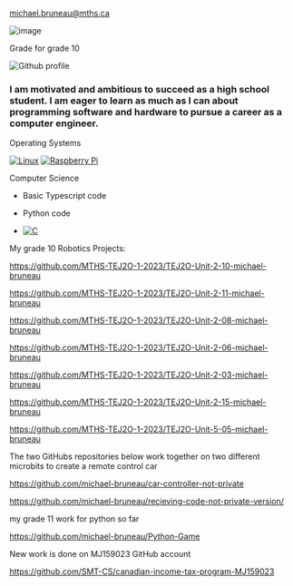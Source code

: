 
michael.bruneau@mths.ca

![image](https://github.com/michael-bruneau/michael-bruneau/assets/144264158/1a213301-14fd-40a0-a8f1-007576052fd3)

Grade for grade 10

![Github profile](https://github.com/michael-bruneau/michael-bruneau/assets/144264158/7f26f360-9aad-42a8-a29d-c2e6656a4b22)

###  I am motivated and ambitious to succeed as a high school student. I am eager to learn as much as I can about programming software and hardware to pursue a career as a computer engineer.


  Operating Systems

 <a href="https://linux.org/"><img src="https://img.shields.io/badge/Linux-FCC624?logo=linux&logoColor=white" alt="Linux"></a>
 <a href="https://www.raspberrypi.com/"><img src="https://img.shields.io/badge/-RaspberryPi-C51A4A?logo=Raspberry-Pi&logoColor=white" alt="Raspberry Pi"></a>

Computer Science

- Basic Typescript code

- Python code

- <a href="https://github.com/search?q=user%3Amichael-bruneau+language%3Ac"><img alt="C" src="https://custom-icon-badges.herokuapp.com/badge/C-%2300599C.svg?logo=cpp2&logoColor=white"></a>

My grade 10 Robotics Projects:

https://github.com/MTHS-TEJ2O-1-2023/TEJ2O-Unit-2-10-michael-bruneau

https://github.com/MTHS-TEJ2O-1-2023/TEJ2O-Unit-2-11-michael-bruneau

https://github.com/MTHS-TEJ2O-1-2023/TEJ2O-Unit-2-08-michael-bruneau

https://github.com/MTHS-TEJ2O-1-2023/TEJ2O-Unit-2-06-michael-bruneau

https://github.com/MTHS-TEJ2O-1-2023/TEJ2O-Unit-2-03-michael-bruneau

https://github.com/MTHS-TEJ2O-1-2023/TEJ2O-Unit-2-15-michael-bruneau

https://github.com/MTHS-TEJ2O-1-2023/TEJ2O-Unit-5-05-michael-bruneau

The two GitHubs repositories below work together on two different microbits to create a remote control car

https://github.com/michael-bruneau/car-controller-not-private

https://github.com/michael-bruneau/recieving-code-not-private-version/


my grade 11 work for python so far

https://github.com/michael-bruneau/Python-Game

New work is done on MJ159023 GitHub account 

https://github.com/SMT-CS/canadian-income-tax-program-MJ159023

